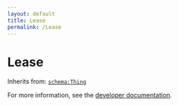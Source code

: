 ```yaml
---
layout: default
title: Lease
permalink: /Lease
---
```


# Lease


Inherits from: [`schema:Thing`](https://schema.org/Thing)

For more information, see the [developer documentation](https://developer.openactive.io/data-model/types/).